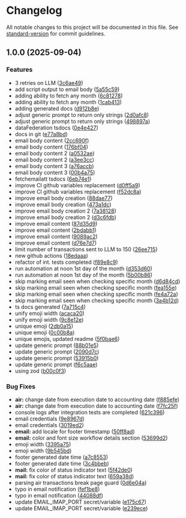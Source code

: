 # Changelog

All notable changes to this project will be documented in this file. See [standard-version](https://github.com/conventional-changelog/standard-version) for commit guidelines.

## 1.0.0 (2025-09-04)

### Features

- 3 retries on LLM ([3c6ae49](https://github.com/davidzoufaly/finance-mgn/commit/3c6ae49c9ebf06553e46a9fa81ec801b8f08002f))
- add script output to email body ([5a55c59](https://github.com/davidzoufaly/finance-mgn/commit/5a55c599058e21e411a4b305fa73c5ad4ac8815f))
- adding ability to fetch any month ([6c81278](https://github.com/davidzoufaly/finance-mgn/commit/6c812789a03ff5765a802d7d7fe80fef00aedf7f))
- adding ability to fetch any month ([1cab413](https://github.com/davidzoufaly/finance-mgn/commit/1cab4130ea96f630a03fe2b9e562b136f7a7fb75))
- adding generated docs ([d912b8e](https://github.com/davidzoufaly/finance-mgn/commit/d912b8e81939458c81517a5979aa23b7273ea86c))
- adjust generic prompt to return only strings ([2d0afc8](https://github.com/davidzoufaly/finance-mgn/commit/2d0afc8b64ab9eadf708dbf97b49d431e8fae298))
- adjust generic prompt to return only strings ([498897a](https://github.com/davidzoufaly/finance-mgn/commit/498897a0ae889aa38936ba71f5b02ea30488082d))
- dataFederation tsdocs ([0e4e427](https://github.com/davidzoufaly/finance-mgn/commit/0e4e427fcc20a33c2986f8437dcb39e3fb9d5938))
- docs in git ([e77a8bd](https://github.com/davidzoufaly/finance-mgn/commit/e77a8bdec4e829d25dc78187b3eb5fff9ffb7a35))
- email body content ([2cc690f](https://github.com/davidzoufaly/finance-mgn/commit/2cc690f5c72608946e30a1f44a44522fede0d74b))
- email body content ([176bf04](https://github.com/davidzoufaly/finance-mgn/commit/176bf04703cb1dfb82bbd8ce6626937bf282ac00))
- email body content 2 ([a0532ae](https://github.com/davidzoufaly/finance-mgn/commit/a0532aecd23ad2f577dfa8294807cdf0b6c3d42c))
- email body content 2 ([a3ee3cc](https://github.com/davidzoufaly/finance-mgn/commit/a3ee3ccf6f867c954922e57387fdd1ce71f7f118))
- email body content 3 ([a76accb](https://github.com/davidzoufaly/finance-mgn/commit/a76accb107540a44ac06d5f2963caf37f51dad0b))
- email body content 3 ([00b4a75](https://github.com/davidzoufaly/finance-mgn/commit/00b4a7560332d8678f833c94fc672be5e54a5a4b))
- fetchemailatt tsdocs ([6eb74e1](https://github.com/davidzoufaly/finance-mgn/commit/6eb74e1a98304d37072d9e0cb35824602807ebf9))
- improve CI github variables replacement ([d0ff5a9](https://github.com/davidzoufaly/finance-mgn/commit/d0ff5a9421afa3f85a03d16df5c7167e982b5ee4))
- improve CI github variables replacement ([f52dc8a](https://github.com/davidzoufaly/finance-mgn/commit/f52dc8a4397caaae312c7283459145d42bbba825))
- improve email body creation ([88dae77](https://github.com/davidzoufaly/finance-mgn/commit/88dae7718a3f6e02f8f1152c70c2f5ba3aa3964a))
- improve email body creation ([473a1dc](https://github.com/davidzoufaly/finance-mgn/commit/473a1dc6d6273bbe4c2d8bcfa26a700dc8af54c8))
- improve email body creation 2 ([7a38128](https://github.com/davidzoufaly/finance-mgn/commit/7a381282f6e9f2c21881a7a283480d4261062f31))
- improve email body creation 2 ([d3c6fdb](https://github.com/davidzoufaly/finance-mgn/commit/d3c6fdbc4c8ad24affd30766b3f15740ece6b54e))
- improve email content ([87d35d9](https://github.com/davidzoufaly/finance-mgn/commit/87d35d97e0dc0741eafc8751c16d64e3ee4a3894))
- improve email content ([2bdabb1](https://github.com/davidzoufaly/finance-mgn/commit/2bdabb1a5af7d26c1bf049525e9637e3592d73e8))
- improve email content ([9089ac2](https://github.com/davidzoufaly/finance-mgn/commit/9089ac28502e0d22d13565ecf94193abd084896f))
- improve email content ([d76e7d7](https://github.com/davidzoufaly/finance-mgn/commit/d76e7d7384b37961f42edffa6ff12e295b8ba363))
- limit number of transactions sent to LLM to 150 ([26ee715](https://github.com/davidzoufaly/finance-mgn/commit/26ee71589b1581f3115d9dd9d6a72939997bb470))
- new github actions ([18edaaa](https://github.com/davidzoufaly/finance-mgn/commit/18edaaab94d4d6acf4fa1016c6213b314e912cc3))
- refactor of int. tests completed ([f89e8c9](https://github.com/davidzoufaly/finance-mgn/commit/f89e8c9e278dc66c42851e1ed6749fee401417d0))
- run automation at noon 1st day of the month ([d353d60](https://github.com/davidzoufaly/finance-mgn/commit/d353d60b015ae222a80bb34990e85a79bd0ed8d1))
- run automation at noon 1st day of the month ([5b00b86](https://github.com/davidzoufaly/finance-mgn/commit/5b00b86dabf4543642544b321dbc488429a49cd4))
- skip marking email seen when checking specific month ([d6d84cd](https://github.com/davidzoufaly/finance-mgn/commit/d6d84cd104b68856d89eee868af1997e29ce229d))
- skip marking email seen when checking specific month ([fea155e](https://github.com/davidzoufaly/finance-mgn/commit/fea155e04b88484ff216c5604f9afa6f7fdc0b76))
- skip marking email seen when checking specific month ([fe4a72a](https://github.com/davidzoufaly/finance-mgn/commit/fe4a72aa79b8e877ec9a6e81d115455117351ce8))
- skip marking email seen when checking specific month ([3a4b12d](https://github.com/davidzoufaly/finance-mgn/commit/3a4b12deab496e7aa1f9ec796069fbfa4f8325ff))
- ts docs generated ([7a715c4](https://github.com/davidzoufaly/finance-mgn/commit/7a715c42d5737da8f176e445d641e11e55a876a6))
- unify emoji width ([acaca20](https://github.com/davidzoufaly/finance-mgn/commit/acaca20ca8871594d86bb6237f6504c8dc31c6c5))
- unify emoji width ([9c8e12e](https://github.com/davidzoufaly/finance-mgn/commit/9c8e12e55cfdaf035c7bfbdef8406c29029ad471))
- unique emoji ([2db0a15](https://github.com/davidzoufaly/finance-mgn/commit/2db0a15ccd90768470c2e0bba1666942e9e48aee))
- unique emoji ([0c00b8a](https://github.com/davidzoufaly/finance-mgn/commit/0c00b8ac2500fb4d5023b81d84fbafe0e6a6ee44))
- unique emojis, updated readme ([5f0bae6](https://github.com/davidzoufaly/finance-mgn/commit/5f0bae66937bdbc61dafba843f1d9ff22d2036b3))
- update generic prompt ([88b01e5](https://github.com/davidzoufaly/finance-mgn/commit/88b01e5d57ea3370628815a00f6dbd68ed274a84))
- update generic prompt ([2090d7c](https://github.com/davidzoufaly/finance-mgn/commit/2090d7c881b4ebb23892661b25fbf8399abfeb4d))
- update generic prompt ([53915b0](https://github.com/davidzoufaly/finance-mgn/commit/53915b0308252ff25385d9a3c598bc09ac38069b))
- update generic prompt ([f6c5aae](https://github.com/davidzoufaly/finance-mgn/commit/f6c5aae8769d00acd67f18df27a7d6a18a10a2bc))
- using zod ([b00c0f3](https://github.com/davidzoufaly/finance-mgn/commit/b00c0f31be7f704ab1a7e6ebee49693a303bf654))

### Bug Fixes

- **air:** change date from execution date to accounting date ([f885efe](https://github.com/davidzoufaly/finance-mgn/commit/f885efe2a1858bb44458340188081e797963e381))
- **air:** change date from execution date to accounting date ([f7fc25f](https://github.com/davidzoufaly/finance-mgn/commit/f7fc25f8318915dc2b6e70e1a8e1cdd41f293ddc))
- console logs after integration tests are completed ([621c396](https://github.com/davidzoufaly/finance-mgn/commit/621c396bf895823de4e92cac7f7489a6d270e4e0))
- email credentials ([9e8967d](https://github.com/davidzoufaly/finance-mgn/commit/9e8967dc78d984a3b345af0c2a2371d89395f3b0))
- email credentials ([3019ed2](https://github.com/davidzoufaly/finance-mgn/commit/3019ed25aabdb946d0134a1ff270f5b3891f8249))
- **email:** add locale for footer timestamp ([50ff8ad](https://github.com/davidzoufaly/finance-mgn/commit/50ff8ad3850707adeef61edff8bbe7074dc205f6))
- **email:** color and font size workflow details section ([53699d2](https://github.com/davidzoufaly/finance-mgn/commit/53699d2e3e2e6b702ec6a84b430ea8bc76117f45))
- emoji width ([3395a75](https://github.com/davidzoufaly/finance-mgn/commit/3395a75ac15960d12a0c3024ae647ae2deb26bd9))
- emoji width ([9b545bd](https://github.com/davidzoufaly/finance-mgn/commit/9b545bd7abfbf4ffae92344df6838f3d15e54122))
- footer generated date time ([a7c8553](https://github.com/davidzoufaly/finance-mgn/commit/a7c8553983e0fed37fe3d058108e5bd829b57b44))
- footer generated date time ([3c4bbeb](https://github.com/davidzoufaly/finance-mgn/commit/3c4bbebed481f8c1ff35b125df63061d3b02f098))
- **mail:** fix color of status indicator text ([5f42de0](https://github.com/davidzoufaly/finance-mgn/commit/5f42de04045535f2ca128e6e4160a0d1b483c617))
- **mail:** fix color of status indicator text ([659a38d](https://github.com/davidzoufaly/finance-mgn/commit/659a38dd6bfb68c28b99727451dd8fe502e6f93c))
- parsing air transactions break page guard ([0d6e04a](https://github.com/davidzoufaly/finance-mgn/commit/0d6e04aeb77cb013bd1cf510da5e5d50e0517153))
- typo in email notification ([fef1be8](https://github.com/davidzoufaly/finance-mgn/commit/fef1be8fc2d35dfd8b856934a7ca8d76d19357ec))
- typo in email notification ([44088df](https://github.com/davidzoufaly/finance-mgn/commit/44088df6117f85655b2f43fb172ea2ea64bc8d23))
- update EMAIL_IMAP_PORT secret/variable ([e175c67](https://github.com/davidzoufaly/finance-mgn/commit/e175c67e469a1a987f3ea5b9962f9bfe07c7fd7f))
- update EMAIL_IMAP_PORT secret/variable ([e239ece](https://github.com/davidzoufaly/finance-mgn/commit/e239ece1797486144f125d2d89e3652ace5079f0))
